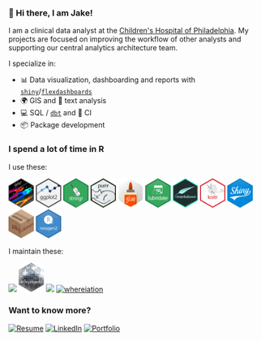 
### :wave: Hi there, I am Jake!
I am a clinical data analyst at the [Children's Hospital of Philadelphia](www.chop.edu). My projects are focused on improving the workflow of other analysts and supporting our central analytics architecture team.

I specialize in: 
- :bar_chart: Data visualization, dashboarding and reports with [`shiny`](https://shiny.rstudio.com)/[`flexdashboards`](https://pkgs.rstudio.com/flexdashboard/articles/using.html#layout)
- :earth_africa: GIS and :notebook: text analysis
- :computer: SQL / [`dbt`](https://www.getdbt.com/product/what-is-dbt) and :robot: CI
- :package: Package development

### I spend a lot of time in R 
I use these: 
<p align="left">  
  <a href="https://github.com/tidyverse/dplyr"     ><img src="https://raw.githubusercontent.com/rstudio/hex-stickers/master/PNG/dplyr.png"     width="50px"/></a>
  <a href="https://github.com/tidyverse/ggplot2"   ><img src="https://raw.githubusercontent.com/rstudio/hex-stickers/master/PNG/ggplot2.png"   width="50px"/></a>
  <a href="https://github.com/tidyverse/stringr"   ><img src="https://raw.githubusercontent.com/rstudio/hex-stickers/master/PNG/stringr.png"   width="50px"/></a>
  <a href="https://github.com/tidyverse/purrr"     ><img src="https://raw.githubusercontent.com/rstudio/hex-stickers/master/PNG/purrr.png"     width="50px"/></a>
  <a href="https://github.com/tidyverse/glue"      ><img src="https://raw.githubusercontent.com/rstudio/hex-stickers/master/PNG/glue.png"      width="50px"/></a>
  <a href="https://github.com/tidyverse/lubridate" ><img src="https://raw.githubusercontent.com/rstudio/hex-stickers/master/PNG/lubridate.png" width="50px"/></a>
  <a href="https://github.com/rstudio/rmarkdown"   ><img src="https://raw.githubusercontent.com/rstudio/hex-stickers/master/PNG/rmarkdown.png" width="50px"/></a>
  <a href="https://github.com/yihui/knitr"         ><img src="https://raw.githubusercontent.com/rstudio/hex-stickers/master/PNG/knitr.png"     width="50px"/></a>
  <a href="https://github.com/rstudio/shiny"       ><img src="https://raw.githubusercontent.com/rstudio/hex-stickers/master/PNG/shiny.png"     width="50px"/></a>  
  <a href="https://github.com/rstudio/pkgdown"     ><img src="https://raw.githubusercontent.com/rstudio/hex-stickers/master/PNG/pkgdown.png"   width="50px"/></a>
  <a href="https://github.com/r-lib/roxygen2"      ><img src="https://raw.githubusercontent.com/r-lib/roxygen2/master/man/figures/logo.png"    width="50px"/></a>
</p>

I maintain these: 
<p align="left">
  <a href="https://rjake.github.io/simplecolors"><img src= "https://raw.githubusercontent.com/rjake/simplecolors/master/man/figures/logo.png"  width="50px"/></a>
  <a href="https://rjake.github.io/shinyobjects"><img src= "https://raw.githubusercontent.com/rjake/shinyobjects/master/man/figures/logo.png"  width="50px"/></a>
  <a href="https://rjake.github.io/headliner"   ><img src= "https://raw.githubusercontent.com/rjake/headliner/master/man/figures/logo.svg"     width="50px"/></a>
  <a href="https://rjake.github.io/whereiation"><img src="https://img.shields.io/badge/-{whereiation}-000000?style=for-the-badge" alt="whereiation"></a>
</p>

### Want to know more? 
<p align="left">
  <a href="https://rjake.github.io/one-off-projects/resume/resume.pdf">
    <img src="https://img.shields.io/badge/-Resume-555555?style=for-the-badge" 
         alt="Resume"></a>
  <a href="https://www.linkedin.com/in/jake-riley-70736a3">
    <img src="https://img.shields.io/badge/-LinkedIn-555555?style=for-the-badge" 
         alt="LinkedIn"></a>
  <a href="https://rjake.github.io/one-off-projects/">
    <img src="https://img.shields.io/badge/-Portfolio-555555?style=for-the-badge" 
         alt="Portfolio"></a>
</p>
  
<!--
Following format from https://github.com/loreabad6/loreabad6
Here are some ideas to get you started:


- 🔭 I’m currently working on ...
- 🌱 I’m currently learning ...
- 👯 I’m looking to collaborate on ...
- 🤔 I’m looking for help with ...
- 💬 Ask me about ...
- 📫 How to reach me: ...
- 😄 Pronouns: ...
- ⚡ Fun fact: ...
-->
